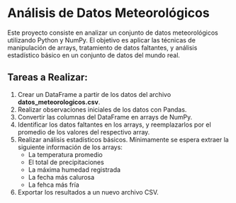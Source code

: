 # Análisis de Datos Meteorológicos

Este proyecto consiste en analizar un conjunto de datos meteorológicos utilizando Python y NumPy. 
El objetivo es aplicar las técnicas de manipulación de arrays, tratamiento de datos faltantes, 
y análisis estadístico básico en un conjunto de datos del mundo real.

## Tareas a Realizar:
1. Crear un DataFrame a partir de los datos del archivo **datos_meteorologicos.csv**.
2. Realizar observaciones iniciales de los datos con Pandas.
3. Convertir las columnas del DataFrame en arrays de NumPy.
4. Identificar los datos faltantes en los arrays, y reemplazarlos por el promedio de los valores del respectivo array.
5. Realizar análisis estadísticos básicos. Mínimamente se espera extraer la siguiente información de los arrays:
    * La temperatura promedio
    * El total de precipitaciones
    * La máxima humedad registrada
    * La fecha más calurosa
    * La fehca más fría
6. Exportar los resultados a un nuevo archivo CSV.
